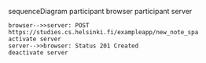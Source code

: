sequenceDiagram
    participant browser
    participant server

    browser-->>server: POST https://studies.cs.helsinki.fi/exampleapp/new_note_spa
    activate server
    server-->>browser: Status 201 Created
    deactivate server
